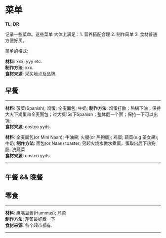 # 菜单
**TL; DR**  

记录一些菜单。这些菜单 大体上满足：1. 营养搭配合理 2. 制作简单 3. 食材普通方便好买。

菜单的格式:  

**材料**: xxx; yyy etc.  
**制作方法**: xxx.  
**食材来源**: 采买地点及品牌.

## 早餐 
---  

**材料**: 菠菜(Spanish); 鸡蛋; 全麦面包; 牛奶;
**制作方法**: 鸡蛋打散；热锅下油；保持大火下鸡蛋和全麦面包；过大概15s下Spanish；整体翻一个面；保持一下可以出锅;  
**食材来源**: costco yyds.   


**材料**: 全麦面包(or Mini Naan); 牛油果; 火腿(or 热狗肠); 鸡蛋; 蔬菜(e.g 圣女果); 牛奶; 
**制作方法**: 面包(or Naan) toaster; 另起火烧水做水煮蛋，蛋取出后下热狗肠; 洗蔬菜  
**食材来源**: costco yyds.

---

## 午餐 && 晚餐  

## 零食 
---    

**材料**: 鹰嘴豆酱(Hummus); 芹菜  
**制作方法**: 芹菜最好煮一下  
**食材来源**: 各个超市都有.  

---
